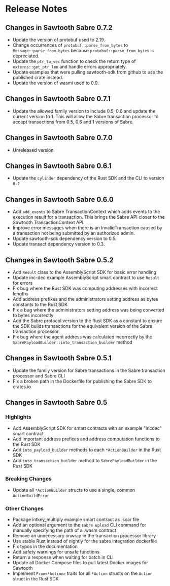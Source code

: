 # Release Notes

## Changes in Sawtooth Sabre 0.7.2

* Update the version of protobuf used to 2.19.
* Change occurrences of `protobuf::parse_from_bytes` to
  `Message::parse_from_bytes` because `protobuf::parse_from_bytes` is
  depreciated.
* Update the `ptr_to_vec` function to check the return type of
  `externs::get_ptr_len` and handle errors appropriately.
* Update examples that were pulling sawtooth-sdk from github to use the
  published crate instead.
* Update the version of wasmi used to 0.9.

## Changes in Sawtooth Sabre 0.7.1

* Update the allowed family version to include 0.5, 0.6 and update the current
  version to 1. This will allow the Sabre transaction processor to accept
  transactions from 0.5, 0.6 and 1 versions of Sabre.

## Changes in Sawtooth Sabre 0.7.0

* Unreleased version

## Changes in Sawtooth Sabre 0.6.1

* Update the `cylinder` dependency of the Rust SDK and the CLI to version `0.2`

## Changes in Sawtooth Sabre 0.6.0

* Add `add_events` to Sabre TransactionContext which adds events to  the
  execution result for a transaction. This brings the Sabre API closer to the
  Sawtooth TransactionContext API.
* Improve error messages when there is an InvalidTransaction caused by a
  transaction not being submitted by an authorized admin.
* Update sawtooth-sdk dependency version to 0.5.
* Update transact dependency version to 0.3.

## Changes in Sawtooth Sabre 0.5.2

* Add `Result` class to the AssemblyScript SDK for basic error handling
* Update inc-dec example AssemblyScript smart contract to use `Result` for
  errors
* Fix bug where the Rust SDK was computing addresses with incorrect lengths
* Add address prefixes and the administrators setting address as bytes constants
  to the Rust SDK
* Fix a bug where the administrators setting address was being converted to
  bytes incorrectly
* Add the Sabre protocol version to the Rust SDK as a constant to ensure the SDK
  builds transactions for the equivalent version of the Sabre transaction
  processor
* Fix bug where the agent address was calculated incorrectly by the
  `SabrePayloadBuilder::into_transaction_builder` method

## Changes in Sawtooth Sabre 0.5.1

* Update the family version for Sabre transactions in the Sabre transaction
  processor and Sabre CLI
* Fix a broken path in the Dockerfile for publishing the Sabre SDK to crates.io

## Changes in Sawtooth Sabre 0.5

### Highlights

* Add AssemblyScript SDK for smart contracts with an example "incdec" smart
  contract
* Add important address prefixes and address computation functions to the Rust
  SDK
* Add `into_payload_builder` methods to each `*ActionBuilder` in the Rust SDK
* Add `into_transaction_builder` method to `SabrePayloadBuilder` in the Rust SDK

### Breaking Changes

* Update all `*ActionBuilder` structs to use a single, common `ActionBuildError`

### Other Changes
* Package intkey_multiply example smart contract as .scar file
* Add an optional argument to the `sabre upload` CLI command for manually
  specifying the path of a .wasm contract
* Remove an unnecessary unwrap in the transaction processor library
* Use stable Rust instead of nightly for the sabre integration dockerfile
* Fix typos in the documentation
* Add safety warnings for unsafe functions
* Return a response when waiting for batch in CLI
* Update all Docker Compose files to pull latest Docker images for Sawtooth
* Implement `From<*Action>` traits for all `*Action` structs on the `Action`
  struct in the Rust SDK
